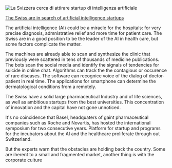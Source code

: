 ![La Svizzera cerca di attirare startup di intelligenza artificiale](https://www.swissinfo.ch/ita/dati-sanitari_la-svizzera-cerca-di-attirare-startup-di-intelligenza-artificiale/45367738)

[The Swiss are in search of artificial intelligence startups](https://www.swissinfo.ch/eng/health-data-_switzerland--land-of-big-pharma--tries-to-reel-in-ai-startups/45351000)

The artificial intelligence (AI) could be a miracle for the hospitals: for very precise diagnosis, admnistrative relief 
and more time for patient care. The Swiss are in a good position to be the leader of the AI in health care, but some factors complicate the matter.

The machines are already able to scan and synthesize the clinic that previously were scattered in tens of thousands of medicine publications. The bots scan the social media and identify the signals of tendencies for suicide in online chat. Algorithms can track the the contagious or occurence of rare diseases. The software can recognice voice of the dialog of doctor-patient in real time. The applications for smartphone can determine the dermatological conditions from a remotely.

The Swiss have a solid large pharmaceutical Industry and of life sciences, as well as ambitious startups from the best universities. This concentration of innovation and the capital have not gone unnoticed. 
 
It's no coincidence that Basel, headquaters of gaint pharmaceutical companies such as Roche and Novartis, has hosted the international symposium for two consecutive years. Platform for startup and programs for the incubators about the AI and the healthcare proliferate through out Switzerland.

But the experts warn that the obstacles are holding back the country. Some are iherent to a small and fragmented market, another thing is with the corporate culture

